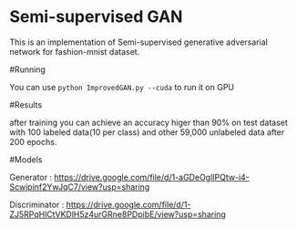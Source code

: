 # Semi-supervised GAN

This is an implementation of Semi-supervised generative adversarial network for fashion-mnist dataset.

#Running
 
You can use `python ImprovedGAN.py --cuda` to run it on GPU

#Results

after training you can achieve an accuracy higer than 90% on test dataset with 100 labeled data(10 per class) and other 59,000 unlabeled data after 200 epochs.

#Models

Generator : https://drive.google.com/file/d/1-aGDeOglIPQtw-i4-Scwjpinf2YwJqC7/view?usp=sharing

Discriminator : https://drive.google.com/file/d/1-ZJ5RPqHlCtVKDlH5z4urGRne8PDpibE/view?usp=sharing
